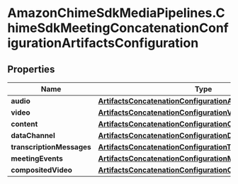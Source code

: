# AmazonChimeSdkMediaPipelines.ChimeSdkMeetingConcatenationConfigurationArtifactsConfiguration

## Properties

Name | Type | Description | Notes
------------ | ------------- | ------------- | -------------
**audio** | [**ArtifactsConcatenationConfigurationAudio**](ArtifactsConcatenationConfigurationAudio.md) |  | 
**video** | [**ArtifactsConcatenationConfigurationVideo**](ArtifactsConcatenationConfigurationVideo.md) |  | 
**content** | [**ArtifactsConcatenationConfigurationContent**](ArtifactsConcatenationConfigurationContent.md) |  | 
**dataChannel** | [**ArtifactsConcatenationConfigurationDataChannel**](ArtifactsConcatenationConfigurationDataChannel.md) |  | 
**transcriptionMessages** | [**ArtifactsConcatenationConfigurationTranscriptionMessages**](ArtifactsConcatenationConfigurationTranscriptionMessages.md) |  | 
**meetingEvents** | [**ArtifactsConcatenationConfigurationMeetingEvents**](ArtifactsConcatenationConfigurationMeetingEvents.md) |  | 
**compositedVideo** | [**ArtifactsConcatenationConfigurationCompositedVideo**](ArtifactsConcatenationConfigurationCompositedVideo.md) |  | 


